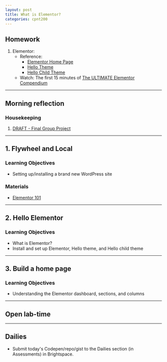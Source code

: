 ```yaml
---
layout: post
title: What is Elementor?
categories: cpnt200
---
```


## Homework
1. Elementor: 
    - Reference: 
        - [Elementor Home Page](https://elementor.com/)
        - [Hello Theme](https://elementor.com/hello-theme/)
        - [Hello Child Theme](https://github.com/elementor/hello-theme-child)
    - Watch: The first 15 minutes of [The ULTIMATE Elementor Compendium](https://www.youtube.com/watch?v=HCzCO451F_c.)

---

## Morning reflection
### Housekeeping
1. [DRAFT - Final Group Project](https://github.com/sait-wbdv/assessments/tree/master/cpnt200/final)

---

## 1. Flywheel and Local
### Learning Objectives
- Setting up/installing a brand new WordPress site

### Materials
- [Elementor 101](https://drive.google.com/file/d/1FNoAwaOKjnprzOv2v90VWp3DCGW4kJkd/view)

---

## 2. Hello Elementor
### Learning Objectives
- What is Elementor?
- Install and set up Elementor, Hello theme, and Hello child theme

---

## 3. Build a home page
### Learning Objectives
- Understanding the Elementor dashboard, sections, and columns


---

## Open lab-time

---

## Dailies
- Submit today's Codepen/repo/gist to the Dailies section (in Assessments) in Brightspace.
